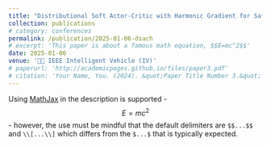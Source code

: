 ```yaml
---
title: "Distributional Soft Actor-Critic with Harmonic Gradient for Safe and Efficient Autonomous Driving in Multi-lane Scenarios"
collection: publications
# category: conferences
permalink: /publication/2025-01-06-dsach
# excerpt: 'This paper is about a famous math equation, $$E=mc^2$$'
date: 2025-01-06
venue: '🚗🧠 IEEE Intelligent Vehicle (IV)'
# paperurl: 'http://academicpages.github.io/files/paper3.pdf'
# citation: 'Your Name, You. (2024). &quot;Paper Title Number 3.&quot; <i>GitHub Journal of Bugs</i>. 1(3).'
---
```


Using [MathJax](https://www.mathjax.org/) in the description is supported - $$E=mc^2$$ - however, the use must be mindful that the default delimiters are `$$...$$` and `\\[...\\]` which differs from the `$...$` that is typically expected.

